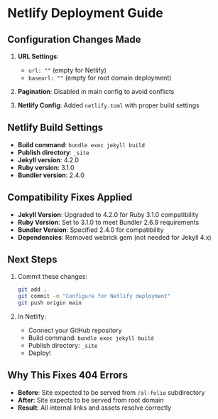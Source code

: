 # Netlify Deployment Guide

## Configuration Changes Made

1. **URL Settings**: 
   - `url: ""` (empty for Netlify)
   - `baseurl: ""` (empty for root domain deployment)

2. **Pagination**: Disabled in main config to avoid conflicts

3. **Netlify Config**: Added `netlify.toml` with proper build settings

## Netlify Build Settings

- **Build command**: `bundle exec jekyll build`
- **Publish directory**: `_site`
- **Jekyll version**: 4.2.0
- **Ruby version**: 3.1.0
- **Bundler version**: 2.4.0

## Compatibility Fixes Applied

- **Jekyll Version**: Upgraded to 4.2.0 for Ruby 3.1.0 compatibility
- **Ruby Version**: Set to 3.1.0 to meet Bundler 2.6.9 requirements
- **Bundler Version**: Specified 2.4.0 for compatibility
- **Dependencies**: Removed webrick gem (not needed for Jekyll 4.x)

## Next Steps

1. Commit these changes:
   ```bash
   git add .
   git commit -m "Configure for Netlify deployment"
   git push origin main
   ```

2. In Netlify:
   - Connect your GitHub repository
   - Build command: `bundle exec jekyll build`
   - Publish directory: `_site`
   - Deploy!

## Why This Fixes 404 Errors

- **Before**: Site expected to be served from `/al-folio` subdirectory
- **After**: Site expects to be served from root domain
- **Result**: All internal links and assets resolve correctly 